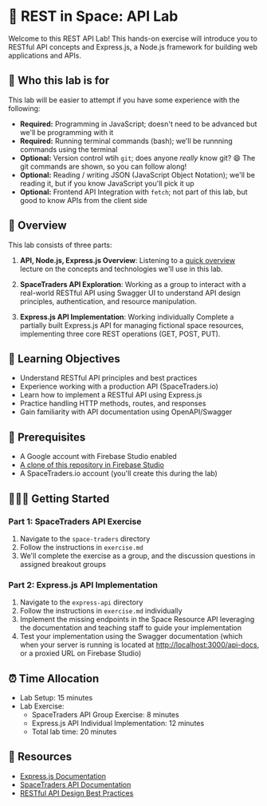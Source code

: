 # 🚀 REST in Space: API Lab

Welcome to this REST API Lab! This hands-on exercise will introduce you to RESTful API concepts and Express.js, a Node.js framework for building web applications and APIs.

## 🔰 Who this lab is for

This lab will be easier to attempt if you have some experience with the following:

- **Required:** Programming in JavaScript; doesn't need to be advanced but we'll be programming with it
- **Required:** Running terminal commands (bash); we'll be runnning commands using the terminal
- **Optional:** Version control wtih `git`; does anyone _really_ know git? :smile: The git commands are shown, so you can follow along!
- **Optional:** Reading / writing JSON (JavaScript Object Notation); we'll be reading it, but if you know JavaScript you'll pick it up
- **Optional:** Frontend API Integration with `fetch`; not part of this lab, but good to know APIs from the client side


## 🔎 Overview

This lab consists of three parts:
1. **API, Node.js, Express.js Overview**: Listening to a [quick overview](setup.md) lecture on the concepts and technologies we'll use in this lab.

2. **SpaceTraders API Exploration**: Working as a group to interact with a real-world RESTful API using Swagger UI to understand API design principles, authentication, and resource manipulation.

3. **Express.js API Implementation**: Working individually Complete a partially built Express.js API for managing fictional space resources, implementing three core REST operations (GET, POST, PUT).

## 📖 Learning Objectives

- Understand RESTful API principles and best practices
- Experience working with a production API (SpaceTraders.io)
- Learn how to implement a RESTful API using Express.js
- Practice handling HTTP methods, routes, and responses
- Gain familiarity with API documentation using OpenAPI/Swagger

## 📝 Prerequisites

- A Google account with Firebase Studio enabled
- [A clone of this repository in Firebase Studio](https://studio.firebase.google.com/new?template=https:%2F%2Fgithub.com%2Fshiftyp%2Frest-in-space)
- A SpaceTraders.io account (you'll create this during the lab)

## 🧑🏾‍🚀 Getting Started

### Part 1: SpaceTraders API Exercise

1. Navigate to the `space-traders` directory
2. Follow the instructions in `exercise.md`
3. We'll complete the exercise as a group, and the discussion questions in assigned breakout groups

### Part 2: Express.js API Implementation

1. Navigate to the `express-api` directory
2. Follow the instructions in `exercise.md` individually
3. Implement the missing endpoints in the Space Resource API leveraging the documentation and teaching staff to guide your implementation
4. Test your implementation using the Swagger documentation (which when your server is running is located at [http://localhost:3000/api-docs](http://localhost:3000/api-docs), or a proxied URL on Firebase Studio)

## ⏰ Time Allocation

- Lab Setup: 15 minutes
- Lab Exercise:
  - SpaceTraders API Group Exercise: 8 minutes
  - Express.js API Individual Implementation: 12 minutes
  - Total lab time: 20 minutes

## 📓 Resources

- [Express.js Documentation](https://expressjs.com/)
- [SpaceTraders API Documentation](https://spacetraders.io/docs/api)
- [RESTful API Design Best Practices](https://restfulapi.net/)